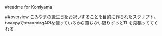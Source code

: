 #readme for Komiyama

##overview
こみやまの誕生日をお祝いすることを目的に作られたスクリプト。
tweepyでstreamingAPIを使っているから落ちない限りずっとTLを見張っててくれる

